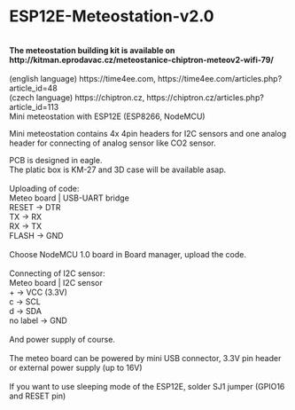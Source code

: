# ESP12E-Meteostation-v2.0<br>
<br>
<b>The meteostation building kit is available on http://kitman.eprodavac.cz/meteostanice-chiptron-meteov2-wifi-79/</b><br>
<br>
(english language) https://time4ee.com, https://time4ee.com/articles.php?article_id=48<br>
(czech language) https://chiptron.cz, https://chiptron.cz/articles.php?article_id=113<br>
Mini meteostation with ESP12E (ESP8266, NodeMCU)<br>

Mini meteostation contains 4x 4pin headers for I2C sensors and one analog header for connecting of analog sensor like CO2 sensor.<br>

PCB is designed in eagle.<br>
The platic box is KM-27 and 3D case will be available asap.<br>
<br>
Uploading of code:<br>
Meteo board | USB-UART bridge<br>
RESET -> DTR<br>
TX -> RX<br>
RX -> TX<br>
FLASH -> GND<br>
<br>
Choose NodeMCU 1.0 board in Board manager, upload the code.<br>
<br>
Connecting of I2C sensor:<br>
Meteo board | I2C sensor<br>
\+ -> VCC (3.3V)<br>
c -> SCL<br>
d -> SDA<br>
no label -> GND<br>
<br>
And power supply of course.<br>
<br>
The meteo board can be powered by mini USB connector, 3.3V pin header or external power supply (up to 16V)<br>
<br>
If you want to use sleeping mode of the ESP12E, solder SJ1 jumper (GPIO16 and RESET pin)
